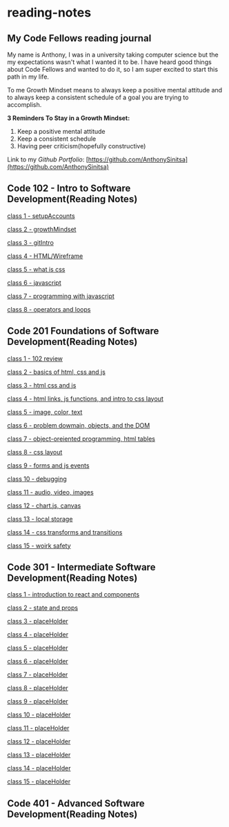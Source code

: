 # reading-notes

## My Code Fellows reading journal

My name is Anthony, I was in a university taking computer science but the my expectations wasn't what I wanted it to be. I have heard good things about Code Fellows and wanted to do it, so I am super excited to start this path in my life.

To me Growth Mindset means to always keep a positive mental attitude and to always keep a consistent schedule of a goal you are trying to accomplish.

**3 Reminders To Stay in a Growth Mindset:**

1. Keep a positive mental attitude
2. Keep a consistent schedule
3. Having peer criticism(hopefully constructive)

Link to my _Github Portfolio_: [https://github.com/AnthonySinitsa](https://github.com/AnthonySinitsa)

## Code 102 - Intro to Software Development(Reading Notes)

[class 1 - setupAccounts](102/102-1.md)

[class 2 - growthMindset](102/102-2.md)

[class 3 - gitIntro](102/102-3.md)

[class 4 - HTML/Wireframe](102/102-4.md)

[class 5 - what is css](102/102-5.md)

[class 6 - javascript](102/102-6.md)

[class 7 - programming with javascript](102/102-7.md)

[class 8 - operators and loops](102/102-8.md)

## Code 201 Foundations of Software Development(Reading Notes)

[class 1 - 102 review](201/201-1.md)

[class 2 - basics of html, css and js](201/201-2.md)

[class 3 - html css and js](201/201-3.md)

[class 4 - html links, js functions, and intro to css layout](201/201-4.md)

[class 5 - image, color, text](201/201-5.md)

[class 6 - problem dowmain, objects, and the DOM](201/201-6.md)

[class 7 - object-oreiented programming, html tables](201/201-7.md)

[class 8 - css layout](201/201-8.md)

[class 9 - forms and js events](201/201-9.md)

[class 10 - debugging](201/201-10.md)

[class 11 - audio, video, images](201/201-11.md)

[class 12 - chart.js, canvas](201/201-12.md)

[class 13 - local storage](201/201-13.md)

[class 14 - css transforms and transitions](201/201-14.md)

[class 15 - woirk safety](201/201-15.md)

## Code 301 - Intermediate Software Development(Reading Notes)

[class 1 - introduction to react and components](301/301-1.md)

[class 2 - state and props](301/301-2.md)

[class 3 - placeHolder](301/301-3.md)

[class 4 - placeHolder](301/301-4.md)

[class 5 - placeHolder](301/301-5.md)

[class 6 - placeHolder](301/301-6.md)

[class 7 - placeHolder](301/301-7.md)

[class 8 - placeHolder](301/301-8.md)

[class 9 - placeHolder](301/301-9.md)

[class 10 - placeHolder](301/301-10.md)

[class 11 - placeHolder](301/301-11.md)

[class 12 - placeHolder](301/301-12.md)

[class 13 - placeHolder](301/301-13.md)

[class 14 - placeHolder](301/301-14.md)

[class 15 - placeHolder](301/301-15.md)

## Code 401 - Advanced Software Development(Reading Notes)

